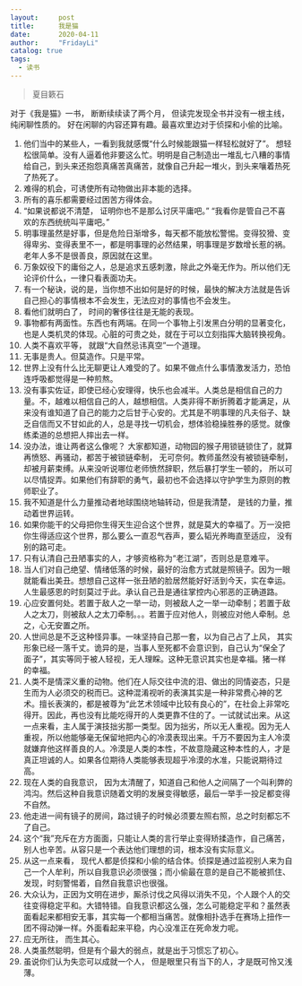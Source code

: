 ```yaml
---
layout:     post
title:      我是猫
date:       2020-04-11
author:     "FridayLi"
catalog: true
tags:
  - 读书
---
```


>  夏目簌石

对于《我是猫》一书， 断断续续读了两个月， 但读完发现全书并没有一根主线， 纯闲聊性质的。 好在闲聊的内容还算有趣。最喜欢里边对于侦探和小偷的比喻。

1. 他们当中的某些人，一看到我就感慨“什么时候能跟猫一样轻松就好了”。 想轻松很简单。没有人逼着他非要这么忙。明明是自己制造出一堆乱七八糟的事情给自己，到头来还抱怨真痛苦真痛苦，就像自己升起一堆火，到头来嚷着热死了热死了。
2. 难得的机会，可诱使所有动物做出非本能的选择。
3. 所有的喜乐都需要经过困苦方得体会。
4. “如果说都说不清楚， 证明你也不是那么讨厌平庸吧。” “我看你是管自己不喜欢的东西统统叫平庸吧。”
5. 明事理虽然是好事，但是危险日渐增多，每天都不能放松警惕。变得狡猾、变得卑劣、变得表里不一，都是明事理的必然结果，明事理是岁数增长惹的祸。老年人多不是很善良，原因就在这里。
6. 万象奴役下的庸俗之人，总是追求五感刺激，除此之外毫无作为。所以他们无论评价什么，一律只看表面功夫。
7. 有一个秘诀，说的是，当你想不出如何是好的时候，最快的解决方法就是告诉自己担心的事情根本不会发生，无法应对的事情也不会发生。
8. 看他们就明白了， 时间的奢侈往往是无能的表现。
9. 事物都有两面性。东西也有两端。在同一个事物上引发黑白分明的显著变化，也是人类机灵的体现。心脏的可贵之处，就在于可以立刻指挥大脑转换视角。
10. 人类不喜欢平等， 就跟“大自然忌讳真空”一个道理。
11. 无事是贵人。但莫造作。只是平常。
12. 世界上没有什么比无聊更让人难受的了。如果不做点什么事情激发活力，恐怕连呼吸都觉得是一种煎熬。
13. 没有事实佐证，即使已经心安理得，快乐也会减半。人类总是相信自己的力量。不，越难以相信自己的人，越想相信。人类非得不断折腾着才能满足，从来没有谁知道了自己的能力之后甘于心安的。尤其是不明事理的凡夫俗子、缺乏自信而又不甘如此的人，总是寻找一切机会，想体验稳操胜券的感觉。就像练柔道的总想把人摔出去一样。
14. 没办法，谁让两者这么像呢？ 大家都知道，动物园的猴子用锁链锁住了，就算再愤怒、再骚动，都苦于被锁链牵制， 无可奈何。教师虽然没有被锁链牵制， 却被月薪束缚。从来没听说哪位老师愤然辞职，然后暴打学生一顿的， 所以可以尽情捉弄。如果他们有辞职的勇气，最初也不会选择以守护学生为原则的教师职业了。
15. 我不知道是什么力量推动者地球围绕地轴转动，但是我清楚， 是钱的力量，推动着世界运转。
16. 如果你能干的父母把你生得天生迎合这个世界，就是莫大的幸福了。万一没把你生得适应这个世界，那么要么一直忍气吞声，要么韬光养晦直至适应， 没有别的路可走。
17. 只有认清自己丑陋事实的人，才够资格称为“老江湖”，否则总是意难平。
18. 当人们对自己绝望、情绪低落的时候，最好的治愈方式就是照镜子。因为一眼就能看出美丑。想想自己这样一张丑陋的脸居然能好好活到今天，实在幸运。人生最感恩的时刻莫过于此。承认自己丑是通往掌控内心邪恶的正确道路。
19. 心应安置何处。若置于敌人之一举一动，则被敌人之一举一动牵制；若置于敌人之太刀，则被敌人之太刀牵制。。。若置于应对他人，则被应对他人牵制。总之，心无安置之所。
20. 人世间总是不乏这种怪异事。一味坚持自己那一套，以为自己占了上风， 其实形象已经一落千丈。诡异的是，当事人至死都不会意识到，自己认为“保全了面子”，其实等同于被人轻视，无人理睬。这种无意识其实也是幸福。猪一样的幸福。
21. 人类不是情深义重的动物。他们在人际交往中流的泪、做出的同情姿态，只是生而为人必须交的税而已。这种混淆视听的表演其实是一种非常费心神的艺术。擅长表演的，都是被尊为“此艺术领域中比较有良心的”，在社会上非常吃得开。因此，再也没有比能吃得开的人类更靠不住的了。一试就试出来。从这一点来看，主人属于演技拙劣那一类型。因为拙劣，所以无人重视。因为无人重视，所以他能够毫无保留地把内心的冷漠表现出来。千万不要因为主人冷漠就嫌弃他这样善良的人。冷漠是人类的本性，不故意隐藏这种本性的人，才是真正坦诚的人。如果各位期待人类能够表现超乎冷漠的水准，只能说期待过高。
22. 现在人类的自我意识， 因为太清醒了，知道自己和他人之间隔了一个叫利弊的鸿沟。然后这种自我意识随着文明的发展变得敏感，最后一举手一投足都变得不自然。
23. 他走进一间有镜子的房间，路过镜子的时候必须要左照右照，总之时刻都忘不了自己。
24. 这个“我”充斥在方方面面，只能让人类的言行举止变得矫揉造作，自己痛苦，别人也辛苦。从容只是一个表达他们理想的词，根本没有实际意义。
25. 从这一点来看， 现代人都是侦探和小偷的结合体。侦探是通过监视别人来为自己一个人牟利，所以自我意识必须很强；而小偷最在意的是自己不能被抓住、发现，时刻警惕着，自然自我意识也很强。
26. 大众认为，正因为文明在进步，厮杀讨伐之风得以消失不见，个人跟个人的交往变得稳定平和。大错特错。自我意识都这么强，怎么可能稳定平和？虽然表面看起来都相安无事，其实每一个都相当痛苦。就像相扑选手在赛场上扭作一团不得动弹一样。外面看起来平稳，内心没准正在死命发力呢。
27. 应无所往， 而生其心。
28. 人类虽然聪明，但是有个最大的弱点，就是出于习惯忘了初心。
29. 虽说你们认为失恋可以成就一个人， 但是眼里只有当下的人，才是既可怜又浅薄。